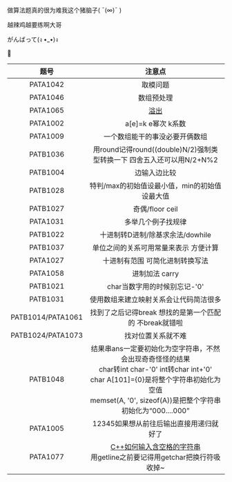 做算法题真的很为难我这个猪脑子( ¯(∞)¯ )

越辣鸡越要练啊大哥

がんばって(ง •_•)ง

🎈

| 题号 | 注意点 |  
| :----:|:----:|  
|  PATA1042   |  取模问题  | 
| PATA1046| 数组预处理 |
|PATA1065|[溢出](https://coolshell.cn/articles/11466.html)|
|PATA1002|a[e]=k e幂次 k系数|
|PATA1009|一个数组能干的事没必要开俩数组|
|PATB1036|用round记得round((double)N/2)强制类型转换一下 四舍五入还可以用N/2+N%2|
|PATB1004|边输入边比较|
|PATB1028|特判/max的初始值设最小值，min的初始值设最大值|
|PATB1027|奇偶/floor ceil|
|PATA1031|多举几个例子找规律|
|PATB1022|十进制转D进制/除基求余法/dowhile|
|PATB1037|单位之间的关系可用常量来表示 方便计算|
|PATA1027|十进制有范围 可简化进制转换写法|
|PATA1058|进制加法 carry|
|PATB1021|char当数字用的时候别忘记-'0'|
|PATB1031|使用数组来建立映射关系会让代码简洁很多|
|PATB1014/PATA1061|找到了之后记得break 想找的是第一个匹配的 不break就错啦|
|PATB1024/PATA1073|找对位置关系就不难|
|PATB1048|结果串ans一定要初始化为空字符串，不然会出现奇奇怪怪的结果</br>char转int char-'0' int转char int+'0'</br>char A[101]={0}是将整个字符串初始化为空值</br>memset(A, '0', sizeof(A))是把整个字符串初始化为“000....000”|
|PATA1005|12345如果想从前往后输出直接用递归就好了|
|PATA1077|[C++如何输入含空格的字符串](https://blog.csdn.net/zhouhongkai06/article/details/79035005)</br>用getline之前要记得用getchar把换行符吸收掉~|

